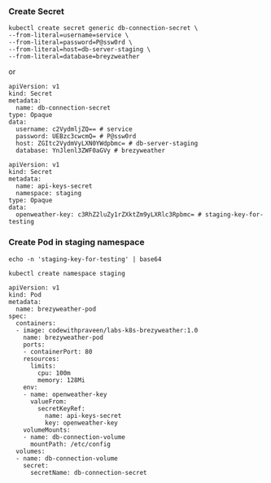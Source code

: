 ### Create Secret

```
kubectl create secret generic db-connection-secret \
--from-literal=username=service \
--from-literal=password=P@ssw0rd \
--from-literal=host=db-server-staging \
--from-literal=database=breyzweather
```
or

```
apiVersion: v1
kind: Secret
metadata:
  name: db-connection-secret
type: Opaque
data:
  username: c2VydmljZQ== # service
  password: UEBzc3cwcmQ= # P@ssw0rd
  host: ZGItc2VydmVyLXN0YWdpbmc= # db-server-staging
  database: YnJlenl3ZWF0aGVy # brezyweather
```


```
apiVersion: v1
kind: Secret
metadata:
  name: api-keys-secret
  namespace: staging
type: Opaque
data:
  openweather-key: c3RhZ2luZy1rZXktZm9yLXRlc3Rpbmc= # staging-key-for-testing
```

### Create Pod in staging namespace

```echo -n 'staging-key-for-testing' | base64 ```


```
kubectl create namespace staging
```

```
apiVersion: v1
kind: Pod
metadata:
  name: brezyweather-pod
spec:
  containers:
  - image: codewithpraveen/labs-k8s-brezyweather:1.0
    name: brezyweather-pod
    ports:
    - containerPort: 80
    resources:
      limits:
        cpu: 100m
        memory: 128Mi
    env:
    - name: openweather-key
      valueFrom:
        secretKeyRef:
          name: api-keys-secret
          key: openweather-key
    volumeMounts:
    - name: db-connection-volume
      mountPath: /etc/config
  volumes:
  - name: db-connection-volume
    secret:
      secretName: db-connection-secret

```
